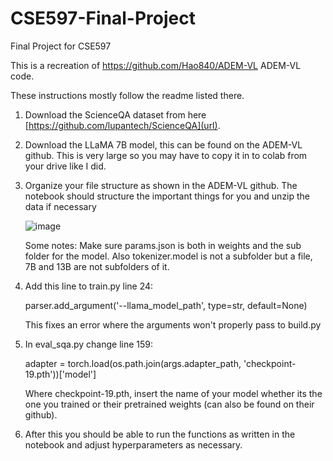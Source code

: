 # CSE597-Final-Project
Final Project for CSE597

This is a recreation of https://github.com/Hao840/ADEM-VL ADEM-VL code.

These instructions mostly follow the readme listed there.

1. Download the ScienceQA dataset from here [https://github.com/lupantech/ScienceQA](url).

2. Download the LLaMA 7B model, this can be found on the ADEM-VL github. This is very large so you may have to copy it in to colab from your drive like I did.

3. Organize your file structure as shown in the ADEM-VL github. The notebook should structure the important things for you and unzip the data if necessary

   ![image](https://github.com/user-attachments/assets/5d588db8-4687-47ce-904f-131cfff57d46)

   Some notes: Make sure params.json is both in weights and the sub folder for the model. Also tokenizer.model is not a subfolder but a file, 7B and 13B are not subfolders of it. 

5. Add this line to train.py line 24:
  
   parser.add_argument('--llama_model_path', type=str, default=None)

   This fixes an error where the arguments won't properly pass to build.py

8. In eval_sqa.py change line 159:
  
    adapter = torch.load(os.path.join(args.adapter_path, 'checkpoint-19.pth'))['model']

   Where checkpoint-19.pth, insert the name of your model whether its the one you trained or their pretrained weights (can also be found on their github).

11. After this you should be able to run the functions as written in the notebook and adjust hyperparameters as necessary.

